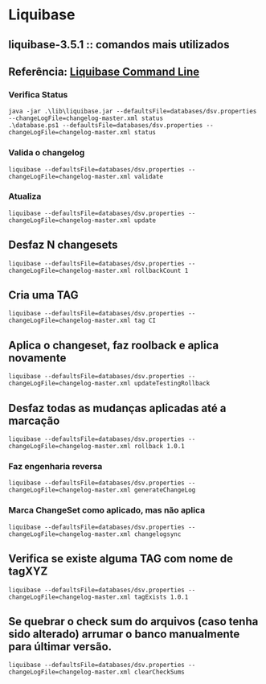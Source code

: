 # Liquibase
## liquibase-3.5.1 :: comandos mais utilizados
## Referência: [Liquibase Command Line](http://www.liquibase.org/documentation/command_line.html)

### Verifica Status
```
java -jar .\lib\liquibase.jar --defaultsFile=databases/dsv.properties --changeLogFile=changelog-master.xml status
.\database.ps1 --defaultsFile=databases/dsv.properties --changeLogFile=changelog-master.xml status
```
### Valida o changelog
```
liquibase --defaultsFile=databases/dsv.properties --changeLogFile=changelog-master.xml validate
```
### Atualiza
```
liquibase --defaultsFile=databases/dsv.properties --changeLogFile=changelog-master.xml update
```
## Desfaz N changesets
```
liquibase --defaultsFile=databases/dsv.properties --changeLogFile=changelog-master.xml rollbackCount 1
```
## Cria uma TAG
```
liquibase --defaultsFile=databases/dsv.properties --changeLogFile=changelog-master.xml tag CI
```
##  Aplica o changeset, faz roolback e aplica novamente
```
liquibase --defaultsFile=databases/dsv.properties --changeLogFile=changelog-master.xml updateTestingRollback
```
## Desfaz todas as mudanças aplicadas até a marcação
```
liquibase --defaultsFile=databases/dsv.properties --changeLogFile=changelog-master.xml rollback 1.0.1
```
### Faz engenharia reversa
```
liquibase --defaultsFile=databases/dsv.properties --changeLogFile=changelog-master.xml generateChangeLog
```
### Marca ChangeSet como aplicado, mas não aplica
```
liquibase --defaultsFile=databases/dsv.properties --changeLogFile=changelog-master.xml changelogsync
```
## Verifica se existe alguma TAG com nome de tagXYZ
```
liquibase --defaultsFile=databases/dsv.properties --changeLogFile=changelog-master.xml tagExists 1.0.1
```
## Se quebrar o check sum do arquivos (caso tenha sido alterado) arrumar o banco manualmente para últimar versão.
```
liquibase --defaultsFile=databases/dsv.properties --changeLogFile=changelog-master.xml clearCheckSums
```